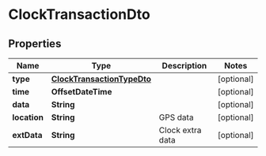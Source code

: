 

# ClockTransactionDto


## Properties

| Name | Type | Description | Notes |
|------------ | ------------- | ------------- | -------------|
|**type** | [**ClockTransactionTypeDto**](ClockTransactionTypeDto.md) |  |  [optional] |
|**time** | **OffsetDateTime** |  |  [optional] |
|**data** | **String** |  |  [optional] |
|**location** | **String** | GPS data |  [optional] |
|**extData** | **String** | Clock extra data |  [optional] |



